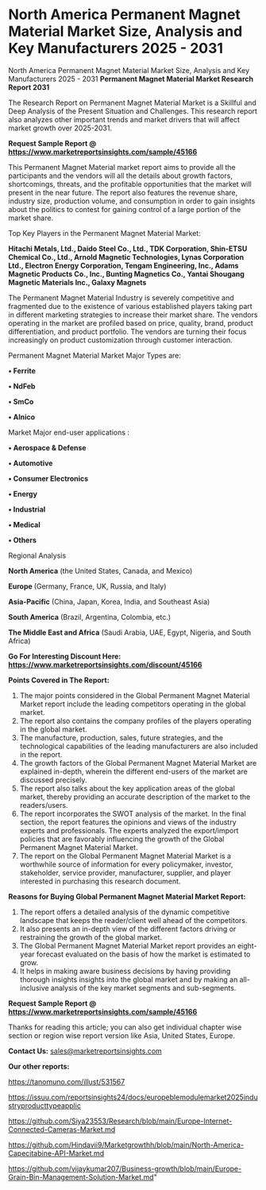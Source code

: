 # North America Permanent Magnet Material Market Size, Analysis and Key Manufacturers 2025 - 2031
North America Permanent Magnet Material Market Size, Analysis and Key Manufacturers 2025 - 2031
<strong>Permanent Magnet Material Market Research Report 2031</strong>

The Research Report on Permanent Magnet Material Market is a Skillful and Deep Analysis of the Present Situation and Challenges. This research report also analyzes other important trends and market drivers that will affect market growth over 2025-2031.

<strong>Request Sample Report @ <a href=https://www.marketreportsinsights.com/sample/45166>https://www.marketreportsinsights.com/sample/45166</a></strong>

This Permanent Magnet Material market report aims to provide all the participants and the vendors will all the details about growth factors, shortcomings, threats, and the profitable opportunities that the market will present in the near future. The report also features the revenue share, industry size, production volume, and consumption in order to gain insights about the politics to contest for gaining control of a large portion of the market share.

Top Key Players in the Permanent Magnet Material Market:

<strong>Hitachi Metals, Ltd., Daido Steel Co., Ltd., TDK Corporation, Shin-ETSU Chemical Co., Ltd., Arnold Magnetic Technologies, Lynas Corporation Ltd., Electron Energy Corporation, Tengam Engineering, Inc., Adams Magnetic Products Co., Inc., Bunting Magnetics Co., Yantai Shougang Magnetic Materials Inc., Galaxy Magnets</strong>

The Permanent Magnet Material Industry is severely competitive and fragmented due to the existence of various established players taking part in different marketing strategies to increase their market share. The vendors operating in the market are profiled based on price, quality, brand, product differentiation, and product portfolio. The vendors are turning their focus increasingly on product customization through customer interaction.

Permanent Magnet Material Market Major Types are:

<strong>•  Ferrite

•  NdFeb

•  SmCo

•  Alnico</strong>

Market Major end-user applications :

<strong>•  Aerospace & Defense

•  Automotive

•  Consumer Electronics

•  Energy

•  Industrial

•  Medical

•  Others</strong>

Regional Analysis

</u><strong><b>North America</b></strong> (the United States, Canada, and Mexico)

<strong><b>Europe </b></strong>(Germany, France, UK, Russia, and Italy)

<strong><b>Asia-Pacific</b></strong> (China, Japan, Korea, India, and Southeast Asia)

<strong><b>South America</b></strong> (Brazil, Argentina, Colombia, etc.)

<strong><b>The Middle East and Africa</b></strong> (Saudi Arabia, UAE, Egypt, Nigeria, and South Africa)

<strong>Go For Interesting Discount Here: <a href=https://www.marketreportsinsights.com/discount/45166>https://www.marketreportsinsights.com/discount/45166</a></strong>

<strong>Points Covered in The Report:</strong>
<ol>
  <li>The major points considered in the Global Permanent Magnet Material Market report include the leading competitors operating in the global market.</li>
  <li>The report also contains the company profiles of the players operating in the global market.</li>
  <li>The manufacture, production, sales, future strategies, and the technological capabilities of the leading manufacturers are also included in the report.</li>
  <li>The growth factors of the Global Permanent Magnet Material Market are explained in-depth, wherein the different end-users of the market are discussed precisely.</li>
  <li>The report also talks about the key application areas of the global market, thereby providing an accurate description of the market to the readers/users.</li>
  <li>The report incorporates the SWOT analysis of the market. In the final section, the report features the opinions and views of the industry experts and professionals. The experts analyzed the export/import policies that are favorably influencing the growth of the Global Permanent Magnet Material Market.</li>
  <li>The report on the Global Permanent Magnet Material Market is a worthwhile source of information for every policymaker, investor, stakeholder, service provider, manufacturer, supplier, and player interested in purchasing this research document.</li>
</ol>
<strong>Reasons for Buying Global Permanent Magnet Material Market Report:</strong>

<ol>
  <li>The report offers a detailed analysis of the dynamic competitive landscape that keeps the reader/client well ahead of the competitors.</li>
  <li>It also presents an in-depth view of the different factors driving or restraining the growth of the global market.</li>
  <li>The Global Permanent Magnet Material Market report provides an eight-year forecast evaluated on the basis of how the market is estimated to grow.</li>
  <li>It helps in making aware business decisions by having providing thorough insights insights into the global market and by making an all-inclusive analysis of the key market segments and sub-segments.</li>
</ol>
<strong>Request Sample Report @ <a href=https://www.marketreportsinsights.com/sample/45166>https://www.marketreportsinsights.com/sample/45166</a></strong>


Thanks for reading this article; you can also get individual chapter wise section or region wise report version like Asia, United States, Europe.

<strong>Contact Us:</strong>
sales@marketreportsinsights.com

<strong>Our other reports:</strong>

<a href=https://tanomuno.com/illust/531567>https://tanomuno.com/illust/531567</a>

<a href=https://issuu.com/reportsinsights24/docs/europeblemodulemarket2025industryproducttypeapplic>https://issuu.com/reportsinsights24/docs/europeblemodulemarket2025industryproducttypeapplic</a>

<a href=https://github.com/Siya23553/Research/blob/main/Europe-Internet-Connected-Cameras-Market.md>https://github.com/Siya23553/Research/blob/main/Europe-Internet-Connected-Cameras-Market.md</a>

<a href=https://github.com/Hindavii9/Marketgrowthh/blob/main/North-America-Capecitabine-API-Market.md>https://github.com/Hindavii9/Marketgrowthh/blob/main/North-America-Capecitabine-API-Market.md</a>

<a href=https://github.com/vijaykumar207/Business-growth/blob/main/Europe-Grain-Bin-Management-Solution-Market.md>https://github.com/vijaykumar207/Business-growth/blob/main/Europe-Grain-Bin-Management-Solution-Market.md</a>"
